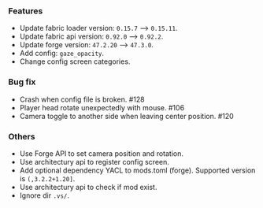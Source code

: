 ### Features

* Update fabric loader version: `0.15.7` --> `0.15.11`.
* Update fabric api version: `0.92.0` --> `0.92.2`.
* Update forge version: `47.2.20` --> `47.3.0`.
* Add config: `gaze_opacity`.
* Change config screen categories.

### Bug fix

* Crash when config file is broken. #128
* Player head rotate unexpectedly with mouse. #106
* Camera toggle to another side when leaving center position. #120

### Others

* Use Forge API to set camera position and rotation.
* Use architectury api to register config screen.
* Add optional dependency YACL to mods.toml (forge). Supported version is `(,3.2.2+1.20]`.
* Use architectury api to check if mod exist.
* Ignore dir `.vs/`.
